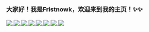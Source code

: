 ### 大家好！我是Fristnowk，欢迎来到我的主页！✨✨

<!--
**Fristnowk/Fristnowk** is a ✨ _special_ ✨ repository because its `README.md` (this file) appears on your GitHub profile.

Here are some ideas to get you started:

- 🔭 I’m currently working on ...
- 🌱 I’m currently learning ...
- 👯 I’m looking to collaborate on ...
- 🤔 I’m looking for help with ...
- 💬 Ask me about ...
- 📫 How to reach me: ...
- 😄 Pronouns: ...
- ⚡ Fun fact: ...
-->

<a href="https://github.com/anuraghazra/github-readme-stats">
  <img align="center" src="https://github-readme-stats.vercel.app/api?username=Fristnowk&show_icons=true&theme=radical&locale=cn" />
</a>
<a href="https://github.com/anuraghazra/convoychat">
  <img align="center" src="https://github-readme-stats.vercel.app/api/top-langs/?username=Fristnowk&layout=compact&locale=cn" />
</a>



<a href="https://github.com/Fristnowk/vue_shop">
  <img align="center" src="https://github-readme-stats.vercel.app/api/pin/?username=Fristnowk&repo=vue_shop" />
</a>
<a href="https://github.com/Fristnowk/comic1.0">
  <img align="center" src="https://github-readme-stats.vercel.app/api/pin/?username=Fristnowk&repo=music_audio" />
</a>
<a href="https://github.com/Fristnowk/music_audio">
  <img align="center" src="https://github-readme-stats.vercel.app/api/pin/?username=Fristnowk&repo=comic1.0" />
</a>
<a href="https://github.com/Fristnowk/PHP_shop">
  <img align="center" src="https://github-readme-stats.vercel.app/api/pin/?username=Fristnowk&repo=PHP_shop" />
</a>
<a href="https://github.com/Fristnowk/SSM_Student">
  <img align="center" src="https://github-readme-stats.vercel.app/api/pin/?username=Fristnowk&repo=SSM_Student" />
</a>
<a href="https://github.com/Fristnowk/Laravel_blogs">
  <img align="center" src="https://github-readme-stats.vercel.app/api/pin/?username=Fristnowk&repo=Laravel_blogs" />
</a>
